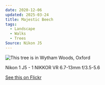 ```yaml
---
date: 2020-12-06
updated: 2025-03-24
title: Majestic Beech
tags:
  - Landscape
  - Walks
  - Trees
Source: Nikon J5
---
```


![This tree is in Wytham Woods, Oxford](https://live.staticflickr.com/65535/50454264307_633d765d24_5k_d.jpg)
<!-- more -->

Nikon 1 J5 - 1 NIKKOR VR 6.7-13mm f/3.5-5.6

[See this on Flickr](https://flic.kr/p/2jSthYK)